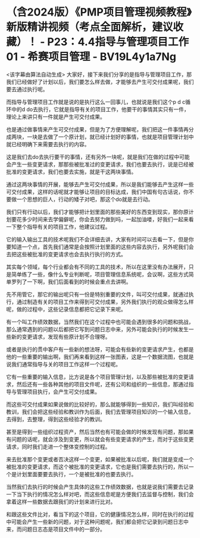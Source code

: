 # （含2024版）《PMP项目管理视频教程》新版精讲视频（考点全面解析，建议收藏）！ - P23：4.4指导与管理项目工作01 - 希赛项目管理 - BV19L4y1a7Ng

<该字幕由算法自动生成> 大家好，接下来我们分享的是指导与管理项目工作，那我们已经做好了计划以后，我们要怎么样去做，才能够去产生可交付成果呢，我们要去通过执行呢。

而指导与管理项目工作就是说的是执行这么一回事儿，也就说是我们这个p d c循环中的d do去执行，它就是指导有关的项目工作，他要干的事情其实只有一件，理论上来讲只有一件就是产生可交付成果。

也是通过做事情来产生可交付成果，但是为了方便理解呢，我们把这一件事情再分成两块，一块是去做了一个原计划，就已经计划好的事情，也就是项目管理计划中就已经明确下来需要去执行的内容。

这是我们去do去执行要干的事情，还有另外一块呢，就是我们在做的过程中可能会产生一些变更请求，那那些被批准过的变更请求，我们也要去执行，说是已经被批准的变更请求，我们也要去实施，就是干这两块事情。

通过这两块事情的开展，能够去产生可交付成果，所以是我们能够去产生这样一些可交付成果，这样的话呢就才能够让项目的目标达成，我们中国有句古话说，你不要做一个思想的巨人，行动的矮子对吧，那这个do就是去行动。

我们只有行动以后，我们才能够把计划里面的那些美好的东西变到现实，那你原计划要花多少时间来去学偏僻呢，你会去努力做到吗，一起加油喽，好我们一起来看一下整个指导有关的项目工作，他建议过程。

它的输入输出工具的技术呢我们不会详细去讲，大家有时间可以去看一下，但是你要知道一个点，首先我们通常是会按照计划里面的这些内容去执行，另外呢我们会去把这些被批准的变更请求也会去执行执行的方式。

其实每个领域，每个行业都会有不同的工具的技术，所以在这里没有办法展开，只是简单练了一些，像什么专业判断呢，项目管理信息系统呢，会议啊，这些方式简单罗列了一下啊，我们后面看到的时候会重点去讲啊。

先不用管它，那它的输出呢只有一份是特别重要的文件，叫可交付成果，就通过执行，通过制造有关的项目工作来得到可交付成果，另外我们执行的观众做得怎么样呢，做的过程中，这些记录信息都把它记录下来呢。

有一个叫工作绩效数据，当然我们在这个过程中也可能会遇到很多的问题和挑战，那么通常遇到的问题以后都把它写到问题日志中来，另外可能会执行的时候发生一些新的变更请求，发现有些原计划不合理呀。

或者是执行的贯中客户有一些新的想法呀，可能会有些新的变更请求产生，也都是他的一些重要的输出啊，我们再来看到这样一张图表，这是一个数据流图，也就是说我们通常指导与关的项目工作这样一个过程呢。

它有一些重要的输入信息，比方说是各个项目管理计划，以及那些被批准的变更请求，然后还有一些各种其他的项目文件呢，还有公司和组织的一些信息，那通过指导与管理项目执行，会产生可交付成果。

而这些可交付成果如果说做的比较好的，那么就能够得到一些知识，我们叫经验和教训，我们会把这些经验和教训作为后面，我们去管理项目知识的一个输入信息，去得到，去整理，得到这些经验才的教训。

甚至是得到一些组织过程资产，然后当然也有可能会做的时候发现有问题，那如果有问题的话呢，就会涉及到变更，所以就会有些变更请求的产生，而对于这些变更请求，同时我们走进一个整体变控制的过程。

来去批准那个变更或者否决这样一个变更，如果被批准以后呢，我们就是变成一个被批准的变更请求，而这个被批准的变更请求，它也是我们需要去执行的，所以一个是计划里面要要去执行，一个是被批准的也要去执行。

当然我们去执行的时候会产生具体的这些工作绩效数据，也就是说我们需要去记录一下当下执行的情况怎么样对吧，而这些信息呢是方便我们去监督与控制，我们会拿着这样一些数据去跟我们的计划来进行比对。

和跟这些文件比对，看当下的这个项目，它的健康情况怎么样，同时在执行的过程中可能会产生一些新的问题，对于这种问题呢，我们都会把它记录到问题日志中来，而问题日志态是项目文件中的一部分。

